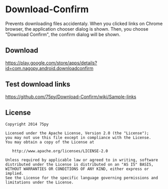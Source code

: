 # Download-Confirm

Prevents downloading files accidentaly.
When you clicked links on Chrome browser, the application chooser dialog is shown. Then, you choose "Download Confirm", the confirm dialog will be shown.

## Download

https://play.google.com/store/apps/details?id=com.nagopy.android.downloadconfirm

## Test download links

https://github.com/75py/Download-Confirm/wiki/Sample-links

## License

```
Copyright 2014 75py

Licensed under the Apache License, Version 2.0 (the "License");
you may not use this file except in compliance with the License.
You may obtain a copy of the License at

   http://www.apache.org/licenses/LICENSE-2.0

Unless required by applicable law or agreed to in writing, software
distributed under the License is distributed on an "AS IS" BASIS,
WITHOUT WARRANTIES OR CONDITIONS OF ANY KIND, either express or implied.
See the License for the specific language governing permissions and
limitations under the License.
```
